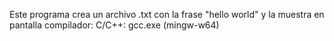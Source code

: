 
Este programa crea un archivo .txt con la frase "hello world" y la muestra en pantalla
compilador: C/C++: gcc.exe (mingw-w64)
